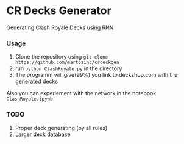 # CR Decks Generator
Generating Clash Royale Decks using RNN

### Usage
1. Clone the repository using `git clone https://github.com/martosinc/crdeckgen`
2. run `python ClashRoyale.py` in the directory
3. The programm will give(99%) you link to deckshop.com with the generated decks

Also you can experiement with the network in the notebook `ClashRoyale.ipynb`

### TODO
1. Proper deck generating (by all rules)
2. Larger deck database